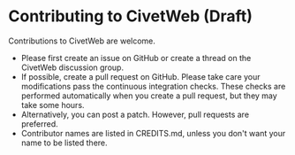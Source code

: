 Contributing to CivetWeb (**Draft**)
====

Contributions to CivetWeb are welcome.

- Please first create an issue on GitHub or create a thread on the CivetWeb discussion group.
- If possible, create a pull request on GitHub. Please take care your modifications pass the continuous integration checks. These checks are performed automatically when you create a pull request, but they may take some hours.
- Alternatively, you can post a patch. However, pull requests are preferred.
- Contributor names are listed in CREDITS.md, unless you don't want your name to be listed there.

